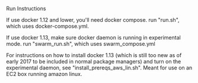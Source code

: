 Run Instructions

If use docker 1.12 and lower, you'll need docker compose.  run "run.sh", which uses docker-compose.yml.

If use docker 1.13, make sure docker daemon is running in experimental mode.  run "swarm_run.sh", which uses swarm_compose.yml

For instructions on how to install docker 1.13 (which is still too new as of early 2017 to be included in normal package managers) and turn on the experimental daemon, see "install_prereqs_aws_lin.sh".  Meant for use on an EC2 box running amazon linux.